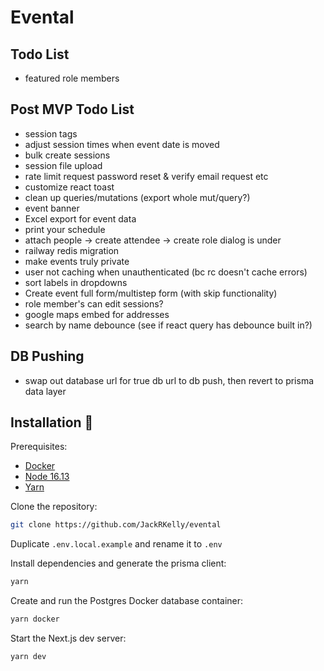 # Evental

## Todo List
- featured role members

## Post MVP Todo List
- session tags
- adjust session times when event date is moved
- bulk create sessions
- session file upload
- rate limit request password reset & verify email request etc
- customize react toast
- clean up queries/mutations (export whole mut/query?)
- event banner
- Excel export for event data
- print your schedule
- attach people -> create attendee -> create role dialog is under
- railway redis migration
- make events truly private
- user not caching when unauthenticated (bc rc doesn't cache errors)
- sort labels in dropdowns
- Create event full form/multistep form (with skip functionality)
- role member's can edit sessions?
- google maps embed for addresses
- search by name debounce (see if react query has debounce built in?)

## DB Pushing

- swap out database url for true db url to db push, then revert to prisma data layer

## Installation 💾

Prerequisites:

- [Docker](https://www.docker.com/products/docker-desktop/)
- [Node 16.13](https://nodejs.org/ko/blog/release/v16.13.0/)
- [Yarn](https://classic.yarnpkg.com/lang/en/docs/install/#windows-stable)

Clone the repository:

```bash
git clone https://github.com/JackRKelly/evental
```

Duplicate `.env.local.example` and rename it to `.env`

Install dependencies and generate the prisma client:

```bash
yarn
```

Create and run the Postgres Docker database container:

```bash
yarn docker
```

Start the Next.js dev server:

```bash
yarn dev
```
